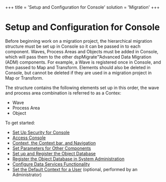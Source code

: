 +++
title = 'Setup and Configuration for Console'
solution = 'Migration'
+++

# Setup and Configuration for Console

Before beginning work on a migration project, the hierarchical migration
structure must be set up in Console so it can be passed in to each
component. Waves, Process Areas and Objects must be added in Console,
which will pass them to the other dspMigrate™Advanced Data Migration
(ADM) components. For example, a Wave is registered once in Console, and
then passed to Map and Transform. Elements should also be deleted in
Console, but cannot be deleted if they are used in a migration project
in Map or Transform.

The structure contains the following elements set up in this order, the
wave and process area combination is referred to as a Contex:

  - Wave
  - Process Area
  - Object

To get started:

  - [Set Up Security for
    Console](../../dspMigrate/Set_Up_Security_for_dspMigrate)
  - [Access Console](Access_Console)
  - [Context, the Context bar, and
    Navigation](../../dspMigrate/Context_Navigation)
  - [Set Parameters for Other
    Components](Set_Parameters_for_Other_Components)
  - [Set up and Register the Object
    Database](Set_up_and_Register_the_Object_Database)
  - [Register the Object Database in System
    Administration](../../../Platform/Sys_Admin/Use_Cases/Register_the_Object_Database_\(dsw_\)_in_System_Administration)
  - [Configure Data Services
    Functionality](Configure_Data_Services_Functionality)
  - [Set the Default Context for a
    User](../../../Platform/Sys_Admin/Use_Cases/Set_the_Default_Context_for_a_User)
    (optional, performed by an Administrator)

